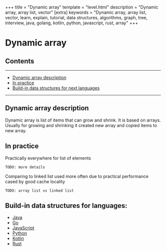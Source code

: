 +++
title = "Dynamic array"
template = "level.html"
description = "Dynamic array, array list, vector"
[extra]
    keywords = "Dynamic array, array list, vector, learn, explain, tutorial, data structures, algorithms, graph, tree, interview, java, golang, kotlin, python, javascript, rust, array"
+++

# Dynamic array

## Contents
---
- [Dynamic array description](#description)
- [In practice](#practice)
- [Build-in data structures for next languages](#build-in)

---


<div id="description" />

## Dynamic array description

Dynamic array is list of items that can grow and shrink. It is based on arrays.
Usually for growing and shrinking it created new array and copied items to new array.  


<div id="practice"/>

## In practice
Practically everywhere for list of elements 

``TODO: more details``

Comparing to linked list used more often due to practical performance cased by good cache locality

``TODO: array list vs linked list``



<div id="build-in"/>

## Build-in data structures for languages:
 
- [Java](/languages/java#dynamic-array)
- [Go](/languages/golang#dynamic-array)
- [JavaScript](/languages/javascript#array) 
- [Python](/languages/python#dynamic-array)  
- [Kotlin](/languages/kotlin#dynamic-array)
- [Rust](/languages/rust#dynamic-array)  






